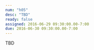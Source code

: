 ```yaml
---
num: "h05"
desc: "TBD"
ready: false
assigned: 2016-06-29 09:30:00.00-7:00
due: 2016-06-30 09:30:00.00-7:00
---
```


TBD
